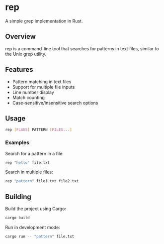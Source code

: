 # rep

A simple grep implementation in Rust.

## Overview

rep is a command-line tool that searches for patterns in text files, similar to the Unix grep utility.

## Features

- Pattern matching in text files
- Support for multiple file inputs
- Line number display
- Match counting
- Case-sensitive/insensitive search options

## Usage

```bash
rep [FLAGS] PATTERN [FILES...]
```

### Examples

Search for a pattern in a file:
```bash
rep "hello" file.txt
```

Search in multiple files:
```bash
rep "pattern" file1.txt file2.txt
```

## Building

Build the project using Cargo:

```bash
cargo build
```

Run in development mode:
```bash
cargo run -- "pattern" file.txt
```
